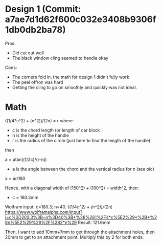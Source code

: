 # Design 1 (Commit: a7ae7d1d62f600c032e3408b9306f1db0db2ba78)

Pros:
- Did cut out well
- The black window cling seemed to handle okay

Cons:
- The corners fold in, the math for design 1 didn't fully work
- The peel off/on was hard
- Getting the cling to go on smoothly and quickly was not ideal.

# Math

((1/4*c^2) + (n^2))/(2n) = r
where:
- c is the chord length (or length of car block
- n is the height of the handle
- r is the radius of the circle (just here to find the length of the handle)

then

a = atan((1/2c)/(r-n))
- a is the angle between the chord and the vertical radius for n (see pic)

x = ar/180

Hence, with a diagonal width of (150^2) + (100^2) = width^2, then:
- c = 180.3mm

Wolfram input:
c=180.3; n=40; ((1/4*c^2) + (n^2))/(2*n)
https://www.wolframalpha.com/input?i=c%3D200.3%3B+n%3D40%3B+%28%281%2F4*c%5E2%29+%2B+%28n%5E2%29%29%2F%282*n%29
Result: 121.6mm

Then, I want to add 10mm+7mm to get through the attachment holes, then 20mm to get to an attachment point. Multiply this by 2 for both ends.


